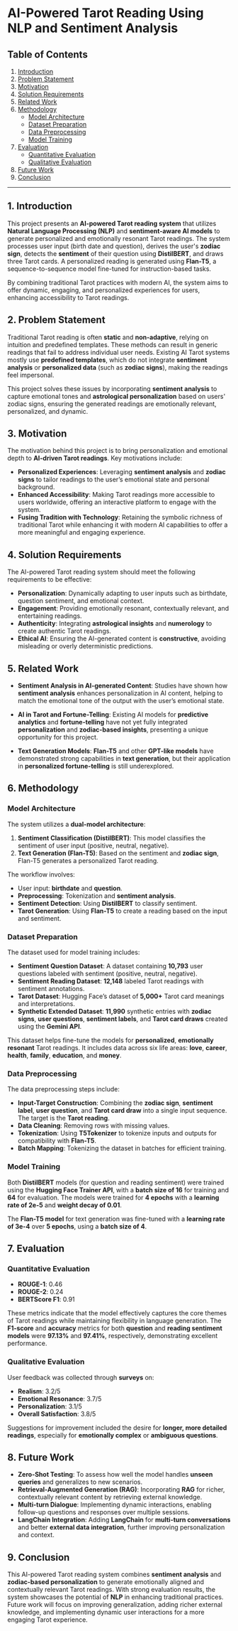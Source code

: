# AI-Powered Tarot Reading Using NLP and Sentiment Analysis

## Table of Contents
1. [Introduction](#introduction)
2. [Problem Statement](#problem-statement)
3. [Motivation](#motivation)
4. [Solution Requirements](#solution-requirements)
5. [Related Work](#related-work)
6. [Methodology](#methodology)
   - [Model Architecture](#model-architecture)
   - [Dataset Preparation](#dataset-preparation)
   - [Data Preprocessing](#data-preprocessing)
   - [Model Training](#model-training)
7. [Evaluation](#evaluation)
   - [Quantitative Evaluation](#quantitative-evaluation)
   - [Qualitative Evaluation](#qualitative-evaluation)
8. [Future Work](#future-work)
9. [Conclusion](#conclusion)

---

## 1. Introduction

This project presents an **AI-powered Tarot reading system** that utilizes **Natural Language Processing (NLP)** and **sentiment-aware AI models** to generate personalized and emotionally resonant Tarot readings. The system processes user input (birth date and question), derives the user's **zodiac sign**, detects the **sentiment** of their question using **DistilBERT**, and draws three Tarot cards. A personalized reading is generated using **Flan-T5**, a sequence-to-sequence model fine-tuned for instruction-based tasks.

By combining traditional Tarot practices with modern AI, the system aims to offer dynamic, engaging, and personalized experiences for users, enhancing accessibility to Tarot readings.

## 2. Problem Statement

Traditional Tarot reading is often **static** and **non-adaptive**, relying on intuition and predefined templates. These methods can result in generic readings that fail to address individual user needs. Existing AI Tarot systems mostly use **predefined templates**, which do not integrate **sentiment analysis** or **personalized data** (such as **zodiac signs**), making the readings feel impersonal.

This project solves these issues by incorporating **sentiment analysis** to capture emotional tones and **astrological personalization** based on users' zodiac signs, ensuring the generated readings are emotionally relevant, personalized, and dynamic.

## 3. Motivation

The motivation behind this project is to bring personalization and emotional depth to **AI-driven Tarot readings**. Key motivations include:
- **Personalized Experiences**: Leveraging **sentiment analysis** and **zodiac signs** to tailor readings to the user’s emotional state and personal background.
- **Enhanced Accessibility**: Making Tarot readings more accessible to users worldwide, offering an interactive platform to engage with the system.
- **Fusing Tradition with Technology**: Retaining the symbolic richness of traditional Tarot while enhancing it with modern AI capabilities to offer a more meaningful and engaging experience.

## 4. Solution Requirements

The AI-powered Tarot reading system should meet the following requirements to be effective:
- **Personalization**: Dynamically adapting to user inputs such as birthdate, question sentiment, and emotional context.
- **Engagement**: Providing emotionally resonant, contextually relevant, and entertaining readings.
- **Authenticity**: Integrating **astrological insights** and **numerology** to create authentic Tarot readings.
- **Ethical AI**: Ensuring the AI-generated content is **constructive**, avoiding misleading or overly deterministic predictions.

## 5. Related Work

- **Sentiment Analysis in AI-generated Content**: Studies have shown how **sentiment analysis** enhances personalization in AI content, helping to match the emotional tone of the output with the user’s emotional state.
  
- **AI in Tarot and Fortune-Telling**: Existing AI models for **predictive analytics** and **fortune-telling** have not yet fully integrated **personalization** and **zodiac-based insights**, presenting a unique opportunity for this project.

- **Text Generation Models**: **Flan-T5** and other **GPT-like models** have demonstrated strong capabilities in **text generation**, but their application in **personalized fortune-telling** is still underexplored.

## 6. Methodology

### Model Architecture

The system utilizes a **dual-model architecture**:
1. **Sentiment Classification (DistilBERT)**: This model classifies the sentiment of user input (positive, neutral, negative).
2. **Text Generation (Flan-T5)**: Based on the sentiment and **zodiac sign**, Flan-T5 generates a personalized Tarot reading.

The workflow involves:
- User input: **birthdate** and **question**.
- **Preprocessing**: Tokenization and **sentiment analysis**.
- **Sentiment Detection**: Using **DistilBERT** to classify sentiment.
- **Tarot Generation**: Using **Flan-T5** to create a reading based on the input and sentiment.

### Dataset Preparation

The dataset used for model training includes:
- **Sentiment Question Dataset**: A dataset containing **10,793** user questions labeled with sentiment (positive, neutral, negative).
- **Sentiment Reading Dataset**: **12,148** labeled Tarot readings with sentiment annotations.
- **Tarot Dataset**: Hugging Face’s dataset of **5,000+** Tarot card meanings and interpretations.
- **Synthetic Extended Dataset**: **11,990** synthetic entries with **zodiac signs**, **user questions**, **sentiment labels**, and **Tarot card draws** created using the **Gemini API**.

This dataset helps fine-tune the models for **personalized**, **emotionally resonant** Tarot readings. It includes data across six life areas: **love**, **career**, **health**, **family**, **education**, and **money**.

### Data Preprocessing

The data preprocessing steps include:
- **Input-Target Construction**: Combining the **zodiac sign**, **sentiment label**, **user question**, and **Tarot card draw** into a single input sequence. The target is the **Tarot reading**.
- **Data Cleaning**: Removing rows with missing values.
- **Tokenization**: Using **T5Tokenizer** to tokenize inputs and outputs for compatibility with **Flan-T5**.
- **Batch Mapping**: Tokenizing the dataset in batches for efficient training.

### Model Training

Both **DistilBERT** models (for question and reading sentiment) were trained using the **Hugging Face Trainer API**, with a **batch size of 16** for training and **64** for evaluation. The models were trained for **4 epochs** with a **learning rate of 2e-5** and **weight decay of 0.01**. 

The **Flan-T5 model** for text generation was fine-tuned with a **learning rate of 3e-4** over **5 epochs**, using a **batch size of 4**.

## 7. Evaluation

### Quantitative Evaluation
- **ROUGE-1**: 0.46
- **ROUGE-2**: 0.24
- **BERTScore F1**: 0.91

These metrics indicate that the model effectively captures the core themes of Tarot readings while maintaining flexibility in language generation. The **F1-score** and **accuracy** metrics for both **question** and **reading sentiment models** were **97.13%** and **97.41%**, respectively, demonstrating excellent performance.

### Qualitative Evaluation
User feedback was collected through **surveys** on:
- **Realism**: 3.2/5
- **Emotional Resonance**: 3.7/5
- **Personalization**: 3.1/5
- **Overall Satisfaction**: 3.8/5

Suggestions for improvement included the desire for **longer, more detailed readings**, especially for **emotionally complex** or **ambiguous questions**.

## 8. Future Work

- **Zero-Shot Testing**: To assess how well the model handles **unseen queries** and generalizes to new scenarios.
- **Retrieval-Augmented Generation (RAG)**: Incorporating **RAG** for richer, contextually relevant content by retrieving external knowledge.
- **Multi-turn Dialogue**: Implementing dynamic interactions, enabling follow-up questions and responses over multiple sessions.
- **LangChain Integration**: Adding **LangChain** for **multi-turn conversations** and better **external data integration**, further improving personalization and context.

## 9. Conclusion

This AI-powered Tarot reading system combines **sentiment analysis** and **zodiac-based personalization** to generate emotionally aligned and contextually relevant Tarot readings. With strong evaluation results, the system showcases the potential of **NLP** in enhancing traditional practices. Future work will focus on improving generalization, adding richer external knowledge, and implementing dynamic user interactions for a more engaging Tarot experience.

